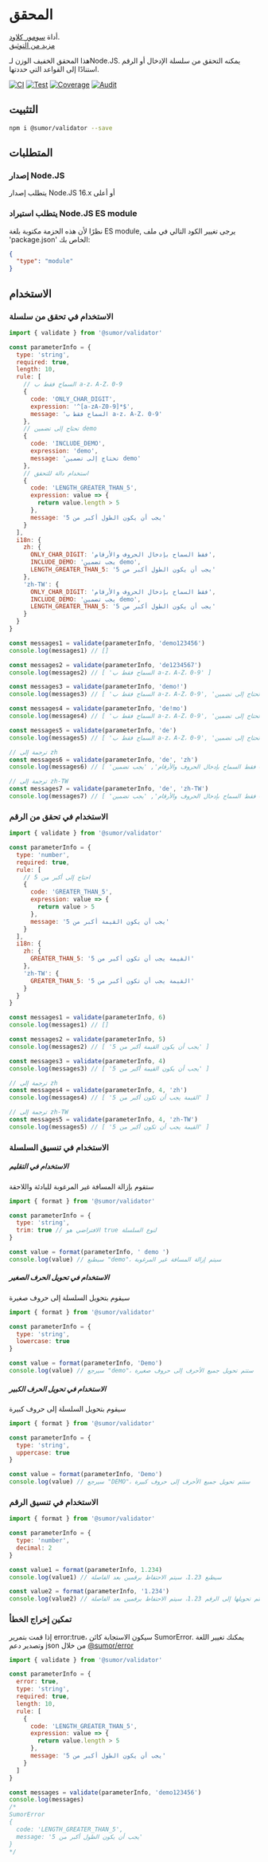 # المحقق

أداة [سومور كلاود](https://sumor.cloud).  
[مزيد من التوثيق](https://sumor.cloud/validator)

هذا المحقق الخفيف الوزن لـNode.JS.
يمكنه التحقق من سلسلة الإدخال أو الرقم استنادًا إلى القواعد التي حددتها.

[![CI](https://github.com/sumor-cloud/validator/actions/workflows/ci.yml/badge.svg)](https://github.com/sumor-cloud/validator/actions/workflows/ci.yml)
[![Test](https://github.com/sumor-cloud/validator/actions/workflows/ut.yml/badge.svg)](https://github.com/sumor-cloud/validator/actions/workflows/ut.yml)
[![Coverage](https://github.com/sumor-cloud/validator/actions/workflows/coverage.yml/badge.svg)](https://github.com/sumor-cloud/validator/actions/workflows/coverage.yml)
[![Audit](https://github.com/sumor-cloud/validator/actions/workflows/audit.yml/badge.svg)](https://github.com/sumor-cloud/validator/actions/workflows/audit.yml)

## التثبيت

```bash
npm i @sumor/validator --save
```

## المتطلبات

### إصدار Node.JS

يتطلب إصدار Node.JS 16.x أو أعلى

### يتطلب استيراد Node.JS ES module

نظرًا لأن هذه الحزمة مكتوبة بلغة ES module,
يرجى تغيير الكود التالي في ملف 'package.json' الخاص بك:

```json
{
  "type": "module"
}
```

## الاستخدام

### الاستخدام في تحقق من سلسلة

```js
import { validate } from '@sumor/validator'

const parameterInfo = {
  type: 'string',
  required: true,
  length: 10,
  rule: [
    // السماح فقط ب a-z، A-Z، 0-9
    {
      code: 'ONLY_CHAR_DIGIT',
      expression: '^[a-zA-Z0-9]*$',
      message: 'السماح فقط ب a-z، A-Z، 0-9'
    },
    // تحتاج إلى تضمين demo
    {
      code: 'INCLUDE_DEMO',
      expression: 'demo',
      message: 'تحتاج إلى تضمين demo'
    },
    // استخدام دالة للتحقق
    {
      code: 'LENGTH_GREATER_THAN_5',
      expression: value => {
        return value.length > 5
      },
      message: 'يجب أن يكون الطول أكبر من 5'
    }
  ],
  i18n: {
    zh: {
      ONLY_CHAR_DIGIT: 'فقط السماح بإدخال الحروف والأرقام',
      INCLUDE_DEMO: 'يجب تضمين demo',
      LENGTH_GREATER_THAN_5: 'يجب أن يكون الطول أكبر من 5'
    },
    'zh-TW': {
      ONLY_CHAR_DIGIT: 'فقط السماح بإدخال الحروف والأرقام',
      INCLUDE_DEMO: 'يجب تضمين demo',
      LENGTH_GREATER_THAN_5: 'يجب أن يكون الطول أكبر من 5'
    }
  }
}

const messages1 = validate(parameterInfo, 'demo123456')
console.log(messages1) // []

const messages2 = validate(parameterInfo, 'de1234567')
console.log(messages2) // [ 'السماح فقط ب a-z، A-Z، 0-9' ]

const messages3 = validate(parameterInfo, 'demo!')
console.log(messages3) // [ 'السماح فقط ب a-z، A-Z، 0-9', 'تحتاج إلى تضمين demo' ]

const messages4 = validate(parameterInfo, 'de!mo')
console.log(messages4) // [ 'السماح فقط ب a-z، A-Z، 0-9', 'تحتاج إلى تضمين demo' ]

const messages5 = validate(parameterInfo, 'de')
console.log(messages5) // [ 'السماح فقط ب a-z، A-Z، 0-9', 'تحتاج إلى تضمين demo', 'يجب أن يكون الطول أكبر من 5' ]

// ترجمة إلى zh
const messages6 = validate(parameterInfo, 'de', 'zh')
console.log(messages6) // [ 'فقط السماح بإدخال الحروف والأرقام', 'يجب تضمين demo', 'يجب أن يكون الطول أكبر من 5' ]

// ترجمة إلى zh-TW
const messages7 = validate(parameterInfo, 'de', 'zh-TW')
console.log(messages7) // [ 'فقط السماح بإدخال الحروف والأرقام', 'يجب تضمين demo', 'يجب أن يكون الطول أكبر من 5' ]
```

### الاستخدام في تحقق من الرقم

```js
import { validate } from '@sumor/validator'

const parameterInfo = {
  type: 'number',
  required: true,
  rule: [
    // احتاج إلى أكبر من 5
    {
      code: 'GREATER_THAN_5',
      expression: value => {
        return value > 5
      },
      message: 'يجب أن يكون القيمة أكبر من 5'
    }
  ],
  i18n: {
    zh: {
      GREATER_THAN_5: 'القيمة يجب أن تكون أكبر من 5'
    },
    'zh-TW': {
      GREATER_THAN_5: 'القيمة يجب أن تكون أكبر من 5'
    }
  }
}

const messages1 = validate(parameterInfo, 6)
console.log(messages1) // []

const messages2 = validate(parameterInfo, 5)
console.log(messages2) // [ 'يجب أن يكون القيمة أكبر من 5' ]

const messages3 = validate(parameterInfo, 4)
console.log(messages3) // [ 'يجب أن يكون القيمة أكبر من 5' ]

// ترجمة إلى zh
const messages4 = validate(parameterInfo, 4, 'zh')
console.log(messages4) // [ 'القيمة يجب أن تكون أكبر من 5' ]

// ترجمة إلى zh-TW
const messages5 = validate(parameterInfo, 4, 'zh-TW')
console.log(messages5) // [ 'القيمة يجب أن تكون أكبر من 5' ]
```

### الاستخدام في تنسيق السلسلة

##### الاستخدام في التقليم

ستقوم بإزالة المسافة غير المرغوبة للبادئة واللاحقة

```js
import { format } from '@sumor/validator'

const parameterInfo = {
  type: 'string',
  trim: true // الافتراضي هو true لنوع السلسلة
}

const value = format(parameterInfo, ' demo ')
console.log(value) // سيطبع "demo"، سيتم إزالة المسافة غير المرغوبة
```

##### الاستخدام في تحويل الحرف الصغير

سيقوم بتحويل السلسلة إلى حروف صغيرة

```js
import { format } from '@sumor/validator'

const parameterInfo = {
  type: 'string',
  lowercase: true
}

const value = format(parameterInfo, 'Demo')
console.log(value) // سيرجع "demo"، ستتم تحويل جميع الأحرف إلى حروف صغيرة
```

##### الاستخدام في تحويل الحرف الكبير

سيقوم بتحويل السلسلة إلى حروف كبيرة

```js
import { format } from '@sumor/validator'

const parameterInfo = {
  type: 'string',
  uppercase: true
}

const value = format(parameterInfo, 'Demo')
console.log(value) // سيرجع "DEMO"، ستتم تحويل جميع الأحرف إلى حروف كبيرة
```

### الاستخدام في تنسيق الرقم

```js
import { format } from '@sumor/validator'

const parameterInfo = {
  type: 'number',
  decimal: 2
}

const value1 = format(parameterInfo, 1.234)
console.log(value1) // سيطبع 1.23، سيتم الاحتفاظ برقمين بعد الفاصلة

const value2 = format(parameterInfo, '1.234')
console.log(value2) // سيتم تحويلها إلى الرقم 1.23، سيتم الاحتفاظ برقمين بعد الفاصلة
```

### تمكين إخراج الخطأ

إذا قمت بتمرير error:true، سيكون الاستجابة كائن SumorError.
يمكنك تغيير اللغة وتصدير دعم json من خلال [@sumor/error](https://www.npmjs.com/package/@sumor/error)

```js
import { validate } from '@sumor/validator'

const parameterInfo = {
  error: true,
  type: 'string',
  required: true,
  length: 10,
  rule: [
    {
      code: 'LENGTH_GREATER_THAN_5',
      expression: value => {
        return value.length > 5
      },
      message: 'يجب أن يكون الطول أكبر من 5'
    }
  ]
}

const messages = validate(parameterInfo, 'demo123456')
console.log(messages)
/* 
SumorError
{
  code: 'LENGTH_GREATER_THAN_5',
  message: 'يجب أن يكون الطول أكبر من 5'
}
*/
```
